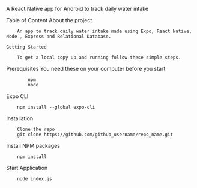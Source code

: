 A React Native app for Android to track daily water intake

Table of Content
    About the project

        An app to track daily water intake made using Expo, React Native, Node , Express and Relational Database. 

    Getting Started

        To get a local copy up and running follow these simple steps.

Prerequisites
        You need these on your computer before you start

            npm
            node
        
Expo CLI
       
        npm install --global expo-cli


Installation
        
        Clone the repo
        git clone https://github.com/github_username/repo_name.git


Install NPM packages
        
        npm install


Start Application  
        
        node index.js